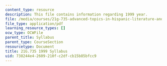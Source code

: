 ```yaml
---
content_type: resource
description: This file contains information regarding 1999 year.
file: /media/courses/21g-735-advanced-topics-in-hispanic-literature-and-film-the-films-of-luis-bunuel-fall-2013/738244e42609210fc2dfcb15b85bfcc9_MIT21G_735F13_1999Syllabus.pdf
file_type: application/pdf
learning_resource_types: []
ocw_type: OCWFile
parent_title: Syllabus
parent_type: CourseSection
resourcetype: Document
title: 21G.735 1999 Syllabus
uid: 738244e4-2609-210f-c2df-cb15b85bfcc9
---
```

